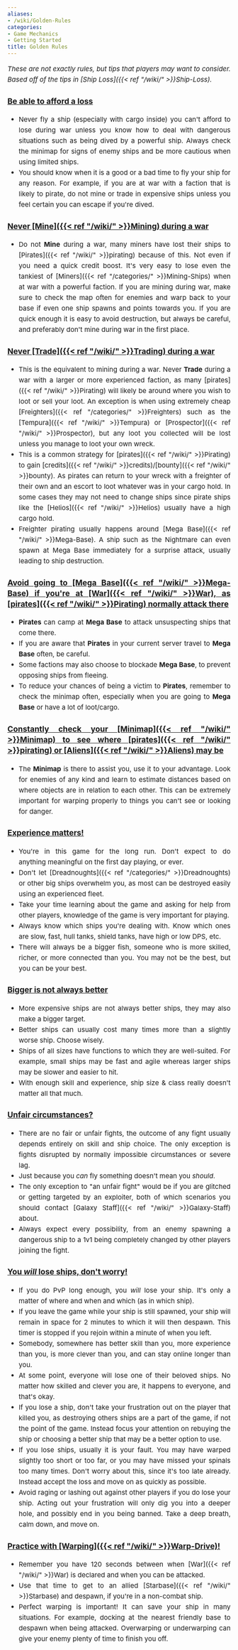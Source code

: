 ```yaml
---
aliases:
- /wiki/Golden-Rules
categories:
- Game Mechanics
- Getting Started
title: Golden Rules
---
```


<div class="cardcontainer" style="font-size: 15px; line-height: 24px;" align="justify">

_These are not exactly rules, but tips that players may want to consider. Based off of the tips in [Ship Loss]({{< ref "/wiki/" >}}Ship-Loss)._

### <u>Be able to afford a loss</u> 

- Never fly a ship (especially with cargo inside) you can't afford to lose during war unless you know how to deal with dangerous situations such as being dived by a powerful ship. Always check the minimap for signs of enemy ships and be more cautious when using limited ships.
- You should know when it is a good or a bad time to fly your ship for any reason. For example, if you are at war with a faction that is likely to pirate, do not mine or trade in expensive ships unless you feel certain you can escape if you're dived.

### <u>Never [Mine]({{< ref "/wiki/" >}}Mining) during a war</u> 

- Do not **Mine** during a war, many miners have lost their ships to [Pirates]({{< ref "/wiki/" >}}pirating) because of this. Not even if you need a quick credit boost. It's very easy to lose even the tankiest of [Miners]({{< ref "/categories/" >}}Mining-Ships) when at war with a powerful faction. If you are mining during war, make sure to check the map often for enemies and warp back to your base if even one ship spawns and points towards you. If you are quick enough it is easy to avoid destruction, but always be careful, and preferably don't mine during war in the first place.

### <u>Never [Trade]({{< ref "/wiki/" >}}Trading) during a war</u> 

- This is the equivalent to mining during a war. Never **Trade** during a war with a larger or more experienced faction, as many [pirates]({{< ref "/wiki/" >}}Pirating) will likely be around where you wish to loot or sell your loot. An exception is when using extremely cheap [Freighters]({{< ref "/categories/" >}}Freighters) such as the [Tempura]({{< ref "/wiki/" >}}Tempura) or [Prospector]({{< ref "/wiki/" >}}Prospector), but any loot you collected will be lost unless you manage to loot your own wreck.
- This is a common strategy for [pirates]({{< ref "/wiki/" >}}Pirating) to gain [credits]({{< ref "/wiki/" >}}credits)/[bounty]({{< ref "/wiki/" >}}bounty). As pirates can return to your wreck with a freighter of their own and an escort to loot whatever was in your cargo hold. In some cases they may not need to change ships since pirate ships like the [Helios]({{< ref "/wiki/" >}}Helios) usually have a high cargo hold.
- Freighter pirating usually happens around [Mega Base]({{< ref "/wiki/" >}}Mega-Base). A ship such as the Nightmare can even spawn at Mega Base immediately for a surprise attack, usually leading to ship destruction.

### <u>Avoid going to [Mega Base]({{< ref "/wiki/" >}}Mega-Base) if you're at [War]({{< ref "/wiki/" >}}War), as [pirates]({{< ref "/wiki/" >}}Pirating) normally attack there</u> 

- **Pirates** can camp at **Mega Base** to attack unsuspecting ships that come there.
- If you are aware that **Pirates** in your current server travel to **Mega Base** often, be careful.
- Some factions may also choose to blockade **Mega Base**, to prevent opposing ships from fleeing.
- To reduce your chances of being a victim to **Pirates**, remember to check the minimap often, especially when you are going to **Mega Base** or have a lot of loot/cargo.

### <u>Constantly check your [Minimap]({{< ref "/wiki/" >}}Minimap) to see where [pirates]({{< ref "/wiki/" >}}pirating) or [Aliens]({{< ref "/wiki/" >}}Aliens) may be</u> 

- The **Minimap** is there to assist you, use it to your advantage. Look for enemies of any kind and learn to estimate distances based on where objects are in relation to each other. This can be extremely important for warping properly to things you can't see or looking for danger.

### <u>Experience matters!</u> 

- You're in this game for the long run. Don't expect to do anything meaningful on the first day playing, or ever.
- Don't let [Dreadnoughts]({{< ref "/categories/" >}}Dreadnoughts) or other big ships overwhelm you, as most can be destroyed easily using an experienced fleet.
- Take your time learning about the game and asking for help from other players, knowledge of the game is very important for playing.
- Always know which ships you're dealing with. Know which ones are slow, fast, hull tanks, shield tanks, have high or low DPS, etc.
- There will always be a bigger fish, someone who is more skilled, richer, or more connected than you. You may not be the best, but you can be your best.

### <u>Bigger is not always better</u> 

- More expensive ships are not always better ships, they may also make a bigger target.
- Better ships can usually cost many times more than a slightly worse ship. Choose wisely.
- Ships of all sizes have functions to which they are well-suited. For example, small ships may be fast and agile whereas larger ships may be slower and easier to hit.
- With enough skill and experience, ship size & class really doesn't matter all that much.

### <u>Unfair circumstances?</u> 

- There are no fair or unfair fights, the outcome of any fight usually depends entirely on skill and ship choice. The only exception is fights disrupted by normally impossible circumstances or severe lag.
- Just because you *can* fly something doesn't mean you *should*.
- The only exception to "an unfair fight" would be if you are glitched or getting targeted by an exploiter, both of which scenarios you should contact [Galaxy Staff]({{< ref "/wiki/" >}}Galaxy-Staff) about.
- Always expect every possibility, from an enemy spawning a dangerous ship to a 1v1 being completely changed by other players joining the fight.

### <u>You **_will_** lose ships, don't worry!</u> 

- If you do PvP long enough, you *will* lose your ship. It's only a matter of where and when and which (as in which ship).
- If you leave the game while your ship is still spawned, your ship will remain in space for 2 minutes to which it will then despawn. This timer is stopped if you rejoin within a minute of when you left.
- Somebody, somewhere has better skill than you, more experience than you, is more clever than you, and can stay online longer than you.
- At some point, everyone will lose one of their beloved ships. No matter how skilled and clever you are, it happens to everyone, and that's okay.
- If you lose a ship, don't take your frustration out on the player that killed you, as destroying others ships are a part of the game, if not the point of the game. Instead focus your attention on rebuying the ship or choosing a better ship that may be a better option to use.
- If you lose ships, usually it is your fault. You may have warped slightly too short or too far, or you may have missed your spinals too many times. Don't worry about this, since it's too late already. Instead accept the loss and move on as quickly as possible.
- Avoid raging or lashing out against other players if you do lose your ship. Acting out your frustration will only dig you into a deeper hole, and possibly end in you being banned. Take a deep breath, calm down, and move on.

### <u>Practice with [Warping]({{< ref "/wiki/" >}}Warp-Drive)!</u> 

- Remember you have 120 seconds between when [War]({{< ref "/wiki/" >}}War) is declared and when you can be attacked.
- Use that time to get to an allied [Starbase]({{< ref "/wiki/" >}}Starbase) and despawn, if you're in a non-combat ship.
- Perfect warping is important! It can save your ship in many situations. For example, docking at the nearest friendly base to despawn when being attacked. Overwarping or underwarping can give your enemy plenty of time to finish you off.